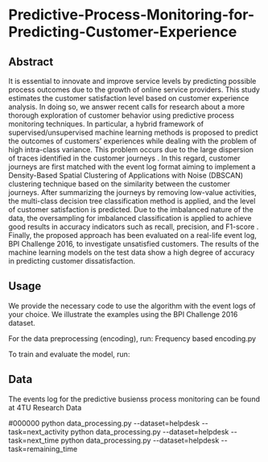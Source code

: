 # Predictive-Process-Monitoring-for-Predicting-Customer-Experience

## Abstract
It is essential to innovate and improve service levels by predicting possible process outcomes due to the growth of online service providers. This study estimates the customer satisfaction level based on customer experience analysis. In doing so, we answer recent calls for research about a more thorough exploration of customer behavior using predictive process monitoring  techniques. In particular, a hybrid framework of supervised/unsupervised machine learning methods is proposed to predict the outcomes of customers’ experiences while dealing with the problem of high intra-class variance. This problem occurs due to the large dispersion of traces identified in the customer journeys . In this regard, customer journeys  are first matched with the event log format aiming to implement a Density-Based Spatial Clustering of Applications with Noise (DBSCAN) clustering technique based on the similarity between the customer journeys. After summarizing the journeys by removing low-value activities, the multi-class decision tree classification method is applied, and the level of customer satisfaction is predicted. Due to the imbalanced nature of the data, the oversampling for imbalanced classification is applied to achieve good results in accuracy indicators such as recall, precision, and F1-score . Finally, the proposed approach has been evaluated on a real-life event log, BPI Challenge 2016, to investigate unsatisfied customers. The results of the machine learning models on the test data show a high degree of accuracy in predicting customer dissatisfaction.

## Usage
We provide the necessary code to use the algorithm with the event logs of your choice. We illustrate the examples using the BPI Challenge 2016 dataset.

For the data preprocessing (encoding), run: Frequency based encoding.py

To train and evaluate the model, run:

## Data
The events log for the predictive busienss process monitoring can be found at 4TU Research Data







#000000 python data_processing.py --dataset=helpdesk --task=next_activity
python data_processing.py --dataset=helpdesk --task=next_time
python data_processing.py --dataset=helpdesk --task=remaining_time
